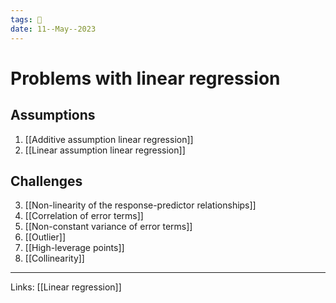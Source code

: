 ```yaml
---
tags: 🌱
date: 11--May--2023
---
```


# Problems with linear regression

## Assumptions
1. [[Additive assumption linear regression]]
2. [[Linear assumption linear regression]]
## Challenges
3. [[Non-linearity of the response-predictor relationships]]
4. [[Correlation of error terms]]
5. [[Non-constant variance of error terms]]
6. [[Outlier]]
7. [[High-leverage points]]
8. [[Collinearity]]

---
Links: [[Linear regression]] 